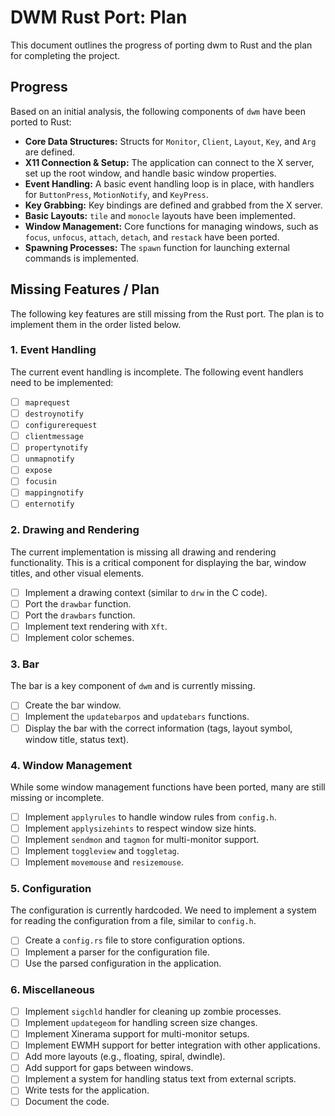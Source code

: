 # DWM Rust Port: Plan

This document outlines the progress of porting dwm to Rust and the plan for completing the project.

## Progress

Based on an initial analysis, the following components of `dwm` have been ported to Rust:

*   **Core Data Structures:** Structs for `Monitor`, `Client`, `Layout`, `Key`, and `Arg` are defined.
*   **X11 Connection & Setup:** The application can connect to the X server, set up the root window, and handle basic window properties.
*   **Event Handling:** A basic event handling loop is in place, with handlers for `ButtonPress`, `MotionNotify`, and `KeyPress`.
*   **Key Grabbing:** Key bindings are defined and grabbed from the X server.
*   **Basic Layouts:** `tile` and `monocle` layouts have been implemented.
*   **Window Management:** Core functions for managing windows, such as `focus`, `unfocus`, `attach`, `detach`, and `restack` have been ported.
*   **Spawning Processes:** The `spawn` function for launching external commands is implemented.

## Missing Features / Plan

The following key features are still missing from the Rust port. The plan is to implement them in the order listed below.

### 1. Event Handling

The current event handling is incomplete. The following event handlers need to be implemented:

*   [ ] `maprequest`
*   [ ] `destroynotify`
*   [ ] `configurerequest`
*   [ ] `clientmessage`
*   [ ] `propertynotify`
*   [ ] `unmapnotify`
*   [ ] `expose`
*   [ ] `focusin`
*   [ ] `mappingnotify`
*   [ ] `enternotify`

### 2. Drawing and Rendering

The current implementation is missing all drawing and rendering functionality. This is a critical component for displaying the bar, window titles, and other visual elements.

*   [ ] Implement a drawing context (similar to `drw` in the C code).
*   [ ] Port the `drawbar` function.
*   [ ] Port the `drawbars` function.
*   [ ] Implement text rendering with `Xft`.
*   [ ] Implement color schemes.

### 3. Bar

The bar is a key component of `dwm` and is currently missing.

*   [ ] Create the bar window.
*   [ ] Implement the `updatebarpos` and `updatebars` functions.
*   [ ] Display the bar with the correct information (tags, layout symbol, window title, status text).

### 4. Window Management

While some window management functions have been ported, many are still missing or incomplete.

*   [ ] Implement `applyrules` to handle window rules from `config.h`.
*   [ ] Implement `applysizehints` to respect window size hints.
*   [ ] Implement `sendmon` and `tagmon` for multi-monitor support.
*   [ ] Implement `toggleview` and `toggletag`.
*   [ ] Implement `movemouse` and `resizemouse`.

### 5. Configuration

The configuration is currently hardcoded. We need to implement a system for reading the configuration from a file, similar to `config.h`.

*   [ ] Create a `config.rs` file to store configuration options.
*   [ ] Implement a parser for the configuration file.
*   [ ] Use the parsed configuration in the application.

### 6. Miscellaneous

*   [ ] Implement `sigchld` handler for cleaning up zombie processes.
*   [ ] Implement `updategeom` for handling screen size changes.
*   [ ] Implement Xinerama support for multi-monitor setups.
*   [ ] Implement EWMH support for better integration with other applications.
*   [ ] Add more layouts (e.g., floating, spiral, dwindle).
*   [ ] Add support for gaps between windows.
*   [ ] Implement a system for handling status text from external scripts.
*   [ ] Write tests for the application.
*   [ ] Document the code.
